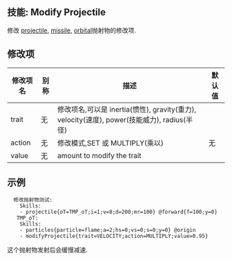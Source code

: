 技能: Modify Projectile
--------------------------

修改 [projectile](技能/列表/projectile), [missile](技能/列表/missile), [orbital](技能/列表/orbital)抛射物的修改项.

修改项
----------

| 修改项名 | 别称    | 描述                                                                                                    | 默认值 |
|-----------|------------|----------------------------------------------------------------------------------------------------------------|---------------|
| trait     | 无 | 修改项名,可以是 inertia(惯性), gravity(重力), velocity(速度), power(技能威力),  radius(半径) | |
| action    | 无 | 修改模式,SET 或 MULTIPLY(乘以) | 无 |
| value     | 无 | amount to modify the trait | | 无 |

示例
--------

      修改抛射物测试:
        Skills:
        - projectile{oT=TMP_oT;i=1;v=8;d=200;mr=100} @forward{f=100;y=0}
       TMP_oT:
        Skills:
        - particles{particle=flame;a=2;hs=0;vs=0;s=0;y=0} @origin
        - modifyProjectile{trait=VELOCITY;action=MULTIPLY;value=0.95}

这个抛射物发射后会缓慢减速.

